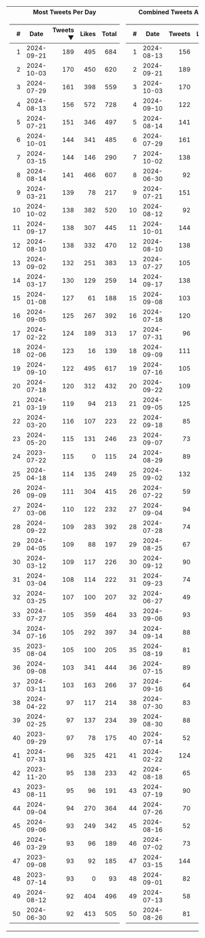 <table>
<tr><th>Most Tweets Per Day</th><th>Combined Tweets And Likes</th></tr><tr><td>


|#|Date|Tweets ▼|Likes|Total|
|--:|--|--:|--:|--:|
|1|2024-09-21|189|495|684|
|2|2024-10-03|170|450|620|
|3|2024-07-29|161|398|559|
|4|2024-08-13|156|572|728|
|5|2024-07-21|151|346|497|
|6|2024-10-01|144|341|485|
|7|2024-03-15|144|146|290|
|8|2024-08-14|141|466|607|
|9|2024-03-21|139|78|217|
|10|2024-10-02|138|382|520|
|11|2024-09-17|138|307|445|
|12|2024-08-10|138|332|470|
|13|2024-09-02|132|251|383|
|14|2024-03-17|130|129|259|
|15|2024-01-08|127|61|188|
|16|2024-09-05|125|267|392|
|17|2024-02-22|124|189|313|
|18|2024-02-06|123|16|139|
|19|2024-09-10|122|495|617|
|20|2024-07-18|120|312|432|
|21|2024-03-19|119|94|213|
|22|2024-03-20|116|107|223|
|23|2024-05-20|115|131|246|
|24|2023-07-22|115|0|115|
|25|2024-04-18|114|135|249|
|26|2024-09-09|111|304|415|
|27|2024-03-06|110|122|232|
|28|2024-09-22|109|283|392|
|29|2024-04-05|109|88|197|
|30|2024-03-12|109|117|226|
|31|2024-03-04|108|114|222|
|32|2024-03-25|107|100|207|
|33|2024-07-27|105|359|464|
|34|2024-07-16|105|292|397|
|35|2023-08-04|105|100|205|
|36|2024-09-08|103|341|444|
|37|2024-03-11|103|163|266|
|38|2024-04-22|97|117|214|
|39|2024-02-25|97|137|234|
|40|2023-09-29|97|78|175|
|41|2024-07-31|96|325|421|
|42|2023-11-20|95|138|233|
|43|2023-08-11|95|96|191|
|44|2024-09-04|94|270|364|
|45|2024-09-06|93|249|342|
|46|2024-03-29|93|96|189|
|47|2023-09-08|93|92|185|
|48|2023-07-14|93|0|93|
|49|2024-08-12|92|404|496|
|50|2024-06-30|92|413|505|

</td><td>


|#|Date|Tweets|Likes|Total ▼|
|--:|--|--:|--:|--:|
|1|2024-08-13|156|572|728|
|2|2024-09-21|189|495|684|
|3|2024-10-03|170|450|620|
|4|2024-09-10|122|495|617|
|5|2024-08-14|141|466|607|
|6|2024-07-29|161|398|559|
|7|2024-10-02|138|382|520|
|8|2024-06-30|92|413|505|
|9|2024-07-21|151|346|497|
|10|2024-08-12|92|404|496|
|11|2024-10-01|144|341|485|
|12|2024-08-10|138|332|470|
|13|2024-07-27|105|359|464|
|14|2024-09-17|138|307|445|
|15|2024-09-08|103|341|444|
|16|2024-07-18|120|312|432|
|17|2024-07-31|96|325|421|
|18|2024-09-09|111|304|415|
|19|2024-07-16|105|292|397|
|20|2024-09-22|109|283|392|
|21|2024-09-05|125|267|392|
|22|2024-09-18|85|305|390|
|23|2024-09-07|73|316|389|
|24|2024-08-29|89|299|388|
|25|2024-09-02|132|251|383|
|26|2024-07-22|59|324|383|
|27|2024-09-04|94|270|364|
|28|2024-07-28|74|288|362|
|29|2024-08-25|67|294|361|
|30|2024-09-12|90|264|354|
|31|2024-09-23|74|273|347|
|32|2024-06-27|49|294|343|
|33|2024-09-06|93|249|342|
|34|2024-09-14|88|243|331|
|35|2024-08-19|81|245|326|
|36|2024-07-15|89|237|326|
|37|2024-09-16|64|261|325|
|38|2024-07-30|83|242|325|
|39|2024-08-30|88|230|318|
|40|2024-07-14|52|261|313|
|41|2024-02-22|124|189|313|
|42|2024-08-18|65|239|304|
|43|2024-07-19|90|213|303|
|44|2024-07-26|70|227|297|
|45|2024-08-16|52|243|295|
|46|2024-07-02|73|221|294|
|47|2024-03-15|144|146|290|
|48|2024-09-01|82|203|285|
|49|2024-07-13|58|223|281|
|50|2024-08-26|81|194|275|

</td><tr>
</table>

